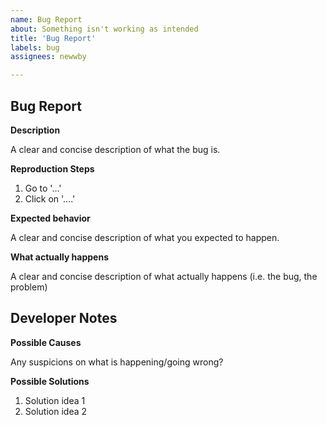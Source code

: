 ```yaml
---
name: Bug Report
about: Something isn't working as intended
title: 'Bug Report'
labels: bug
assignees: newwby

---
```


## Bug Report

**Description**

A clear and concise description of what the bug is.

**Reproduction Steps**

1. Go to '...'
2. Click on '....'

**Expected behavior**

A clear and concise description of what you expected to happen.

**What actually happens**

A clear and concise description of what actually happens (i.e. the bug, the problem)

## Developer Notes

**Possible Causes**

Any suspicions on what is happening/going wrong?

**Possible Solutions**
1. Solution idea 1
2. Solution idea 2
